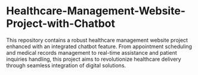 # Healthcare-Management-Website-Project-with-Chatbot
This repository contains a robust healthcare management website project enhanced with an integrated chatbot feature. From appointment scheduling and medical records management to real-time assistance and patient inquiries handling, this project aims to revolutionize healthcare delivery through seamless integration of digital solutions.
